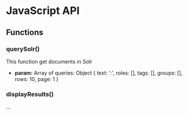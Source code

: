 # JavaScript API
## Functions
### querySolr()
This function get documents in Solr
- **param:** Array of queries:
	Object {
		text: '*:*',
		roles: [],
		tags: [],
		groups: [],
		rows: 10,
		page: 1
	}

### displayResults()
...